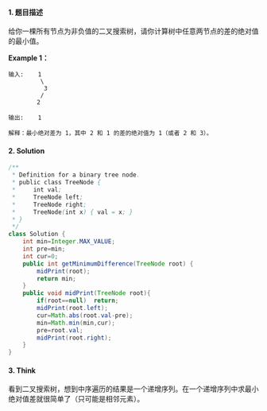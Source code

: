 #### 1. 题目描述

给你一棵所有节点为非负值的二叉搜索树，请你计算树中任意两节点的差的绝对值的最小值。

**Example 1：**

```
输入:    1
    	 \
    	  3
   	 	 /
   	   	2

输出:    1

解释：最小绝对差为 1，其中 2 和 1 的差的绝对值为 1（或者 2 和 3）。
```

#### 2. Solution

```java
/**
 * Definition for a binary tree node.
 * public class TreeNode {
 *     int val;
 *     TreeNode left;
 *     TreeNode right;
 *     TreeNode(int x) { val = x; }
 * }
 */
class Solution {
    int min=Integer.MAX_VALUE;
    int pre=min;
    int cur=0;
    public int getMinimumDifference(TreeNode root) {
        midPrint(root);
        return min;
    }
    public void midPrint(TreeNode root){
        if(root==null)  return;
        midPrint(root.left);
        cur=Math.abs(root.val-pre);
        min=Math.min(min,cur);
        pre=root.val;
        midPrint(root.right);
    }
}
```

#### 3. Think

看到二叉搜索树，想到中序遍历的结果是一个递增序列。在一个递增序列中求最小绝对值差就很简单了（只可能是相邻元素）。
